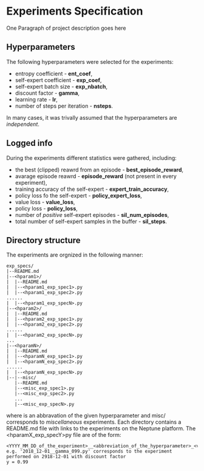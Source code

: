 # Experiments Specification

One Paragraph of project description goes here

## Hyperparameters

The following hyperparameters were selected for the experiments:
 * entropy coefficient - **ent_coef**,
 * self-expert coefficient - **exp_coef**,
 * self-expert batch size - **exp_nbatch**,
 * discount factor - **gamma**,
 * learning rate - **lr**,
 * number of steps per iteration - **nsteps**.

In many cases, it was trivally assumed that the hyperparameters are *independent*.

## Logged info

During the experiments different statistics were gathered, including: 
 * the best (clipped) reawrd from an episode - **best_episode_reward**,
 * avarage episode reawrd - **episode_reward** (not present in every experiment),
 * training accuracy of the self-expert - **expert_train_accuracy**,
 * policy loss fo the self-expert - **policy_expert_loss**,
 * value loss - **value_loss**,
 * policy loss - **policy_loss**,
 * number of _positive_ self-expert episodes - **sil_num_episodes**,
 * total number of self-expert samples in the buffer - **sil_steps**.

## Directory structure

The experiments are orgnized in the following manner:

```
exp_specs/
|--README.md
|--<hparam1>/
|  |--README.md
|  |--<hparam1_exp_spec1>.py
|  |--<hparam1_exp_spec2>.py
......
|  |--<hparam1_exp_specN>.py
|--<hparam2>/
|  |--README.md
|  |--<hparam2_exp_spec1>.py
|  |--<hparam2_exp_spec2>.py
......
|  |--<hparam2_exp_specN>.py
...
|--<hparamN>/
|  |--README.md
|  |--<hparamN_exp_spec1>.py
|  |--<hparamN_exp_spec2>.py
......
|  |--<hparamN_exp_specN>.py
|--|--misc/
   |--README.md
   |--<misc_exp_spec1>.py
   |--<misc_exp_spec2>.py
   ...
   |--<misc_exp_specN>.py
```

where <hparamX> is an abbravation of the given hyperparameter and misc/ corresponds to _miscellaneous_ experiments. Each directory contains a README.md file with links to the experiments on the Neptune platform. The <hparamX_exp_specY>py file are of the form:

```
<YYYY_MM_DD_of_the_experiment>__<abbreviation_of_the_hyperparameter>_<value_of_the_hyperparameter>.py
e.g. '2018_12-01__gamma_099.py' corresponds to the experiment performed on 2918-12-01 with discount factor
y = 0.99
